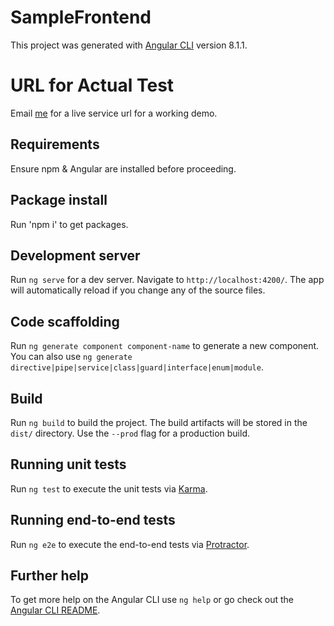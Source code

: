 # SampleFrontend

This project was generated with [Angular CLI](https://github.com/angular/angular-cli) version 8.1.1.

# URL for Actual Test
Email [me](mailto:alex@alexreich.com?subject=Request%20for%20URL%20for%20Actual%20Test%20on%20sample-frontend) for a live service url for a working demo.

## Requirements
Ensure npm & Angular are installed before proceeding. 

## Package install
Run 'npm i' to get packages.

## Development server

Run `ng serve` for a dev server. Navigate to `http://localhost:4200/`. The app will automatically reload if you change any of the source files.

## Code scaffolding

Run `ng generate component component-name` to generate a new component. You can also use `ng generate directive|pipe|service|class|guard|interface|enum|module`.

## Build

Run `ng build` to build the project. The build artifacts will be stored in the `dist/` directory. Use the `--prod` flag for a production build.

## Running unit tests

Run `ng test` to execute the unit tests via [Karma](https://karma-runner.github.io).

## Running end-to-end tests

Run `ng e2e` to execute the end-to-end tests via [Protractor](http://www.protractortest.org/).

## Further help

To get more help on the Angular CLI use `ng help` or go check out the [Angular CLI README](https://github.com/angular/angular-cli/blob/master/README.md).
